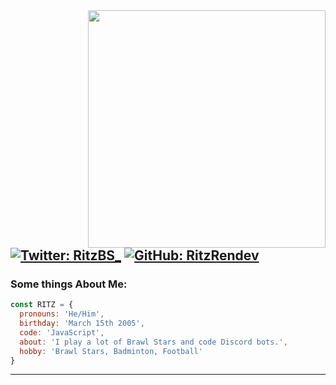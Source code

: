 <img src="https://github-readme-stats.vercel.app/api?username=RitzRendev&show_icons=true&theme=radical" align="right" width="380">



[![Twitter: RitzBS_](https://img.shields.io/twitter/follow/RitzBS_?style=social&olor=BLACK&)](https://twitter.com/DEV_DIBSTER)
[![GitHub: RitzRendev](https://img.shields.io/github/followers/RitzRendev?color=BLACK&style=social)](https://github.com/DIBSTERYT)
---

### Some things About Me:

```js
const RITZ = {
  pronouns: 'He/Him',
  birthday: 'March 15th 2005',
  code: 'JavaScript',
  about: 'I play a lot of Brawl Stars and code Discord bots.',
  hobby: 'Brawl Stars, Badminton, Football'
}
```
---

